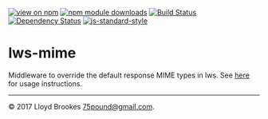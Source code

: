 [![view on npm](https://img.shields.io/npm/v/lws-mime.svg)](https://www.npmjs.org/package/lws-mime)
[![npm module downloads](https://img.shields.io/npm/dt/lws-mime.svg)](https://www.npmjs.org/package/lws-mime)
[![Build Status](https://travis-ci.org/lwsjs/mime.svg?branch=master)](https://travis-ci.org/lwsjs/mime)
[![Dependency Status](https://david-dm.org/lwsjs/mime.svg)](https://david-dm.org/lwsjs/mime)
[![js-standard-style](https://img.shields.io/badge/code%20style-standard-brightgreen.svg)](https://github.com/feross/standard)

# lws-mime

Middleware to override the default response MIME types in lws. See [here](https://github.com/lwsjs/local-web-server/wiki/How-to-customise-response-MIME-types) for usage instructions.

* * *

&copy; 2017 Lloyd Brookes <75pound@gmail.com>.